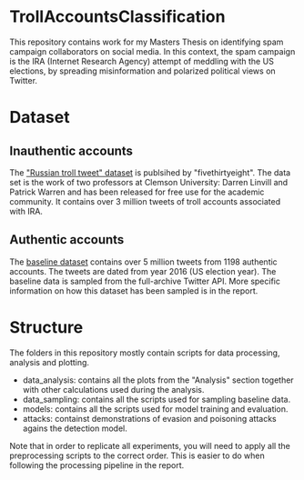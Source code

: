 # TrollAccountsClassification
This repository contains work for my Masters Thesis on identifying spam campaign collaborators on social media. In this context, the spam campaign is the IRA (Internet Research Agency) attempt of meddling with the US elections, by spreading misinformation and polarized political views on Twitter.

# Dataset
## Inauthentic accounts
The ["Russian troll tweet" dataset](https://github.com/fivethirtyeight/russian-troll-tweets) is publsihed by "fivethirtyeight". The data set is the work of two professors at Clemson University: Darren Linvill and Patrick Warren and has been released for free use for the academic community. It contains over 3 million tweets of troll accounts associated with IRA.

## Authentic accounts
The [baseline dataset](https://www.kaggle.com/sergejbogachov/tweets-of-random-sampled-accounts-from-2016) contains over 5 million tweets from 1198 authentic accounts. The tweets are dated from year 2016 (US election year). The baseline data is sampled from the full-archive Twitter API. More specific information on how this dataset has been sampled is in the report.

# Structure
The folders in this repository mostly contain scripts for data processing, analysis and plotting.

* data_analysis: contains all the plots from the "Analysis" section together with other calculations used during the analysis.
* data_sampling: contains all the scripts used for sampling baseline data.
* models: contains all the scripts used for model training and evaluation.
* attacks: containst demonstrations of evasion and poisoning attacks agains the detection model.

Note that in order to replicate all experiments, you will need to apply all the preprocessing scripts to the correct order. This is easier to do when following the processing pipeline in the report.
